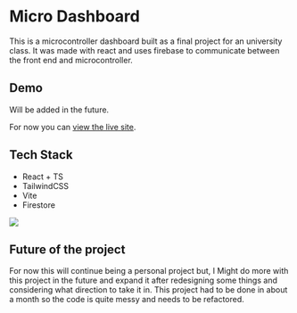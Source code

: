 # Micro Dashboard

This is a microcontroller dashboard built as a final project for an university class. It was made with react and uses firebase to communicate between the front end and microcontroller.

## Demo

Will be added in the future.

For now you can [view the live site](https://microdashboard.netlify.app/).
## Tech Stack

- React + TS
- TailwindCSS
- Vite
- Firestore

[![](https://skills.thijs.gg/icons?i=react,ts,tailwindcss,vite,firebase&theme=dark)](https://skillicons.dev/) 


## Future of the project
For now this will continue being a personal project but, I Might do more with this project in the future and expand it after redesigning some things and considering what direction to take it in. This project had to be done in about a month so the code is quite messy and needs to be refactored.



